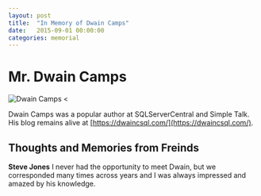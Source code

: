 ```yaml
---
layout: post
title:  "In Memory of Dwain Camps"
date:   2015-09-01 00:00:00
categories: memorial
---
```

# Mr. Dwain Camps
![Dwain Camps <](/assets/images/dwaincamps.jpg)

Dwain Camps was a popular author at SQLServerCentral and Simple Talk. His blog remains alive at [https://dwaincsql.com/](https://dwaincsql.com/).

## Thoughts and Memories from Freinds

__Steve Jones__
I never had the opportunity to meet Dwain, but we corresponded many times across years and I was always impressed and amazed by his knowledge.